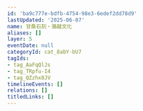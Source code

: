 ```yaml
---
id: 'ba9c777e-bdfb-4754-98e3-6edef2dd78d9'
lastUpdated: '2025-06-07'
name: 甘桑石刻・骆越文化
aliases: []
layer: 5
eventDate: null
categoryId: cat_8abY-bU7
tagIds:
- tag_AaFqQlJs
- tag_TRpfu-I4
- tag_QZzhx8JV
timelineEvents: []
relations: []
titledLinks: []
---
```


